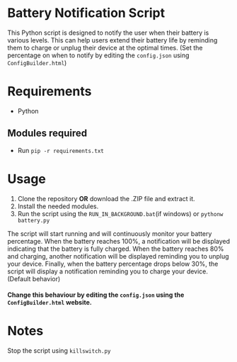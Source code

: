 # Battery Notification Script

This Python script is designed to notify the user when their battery is various levels. This can help users extend their battery life by reminding them to charge or unplug their device at the optimal times. (Set the percentage on when to notify by editing the `config.json` using `ConfigBuilder.html`)

# Requirements
- Python
## Modules required
- Run `pip -r requirements.txt`

# Usage
1. Clone the repository <b>OR</b> download the .ZIP file and extract it.
2. Install the needed modules.
3. Run the script using the `RUN_IN_BACKGROUND.bat`(if windows) or `pythonw battery.py`

The script will start running and will continuously monitor your battery percentage. When the battery reaches 100%, a notification will be displayed indicating that the battery is fully charged. When the battery reaches 80% and charging, another notification will be displayed reminding you to unplug your device. Finally, when the battery percentage drops below 30%, the script will display a notification reminding you to charge your device. (Default behavior)

#### Change this behaviour by editing the `config.json` using the `ConfigBuilder.html` website.

# Notes
Stop the script using `killswitch.py`